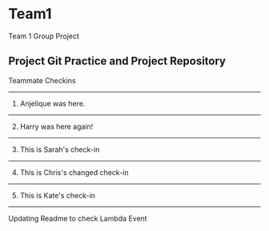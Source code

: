 # Team1
Team 1 Group Project

Project Git Practice and Project Repository
-----------------

Teammate Checkins

------
1. Anjelique was here.
--------
2. Harry was here again!
--------
3. This is Sarah's check-in
--------
4.  This is Chris's changed check-in
--------
5.  This is Kate's check-in
--------
Updating Readme to check Lambda Event
